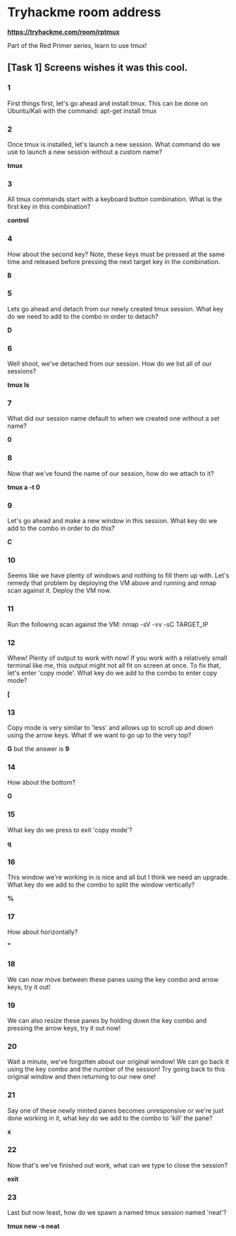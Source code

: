 # Tryhackme room address  

**https://tryhackme.com/room/rptmux**  

Part of the Red Primer series, learn to use tmux!  


##  [Task 1] Screens wishes it was this cool.  


### 1 	

First things first, let's go ahead and install tmux. This can be done on Ubuntu/Kali with the command: apt-get install tmux  


### 2 	

Once tmux is installed, let's launch a new session. What command do we use to launch a new session without a custom name?  

**tmux**  

### 3 	

All tmux commands start with a keyboard button combination. What is the first key in this combination?

**control**  

### 4 	

How about the second key? Note, these keys must be pressed at the same time and released before pressing the next target key in the combination.

**B**  

### 5 	

Lets go ahead and detach from our newly created tmux session. What key do we need to add to the combo in order to detach?

**D**  

### 6 	

Well shoot, we've detached from our session. How do we list all of our sessions?

**tmux ls**  

### 7 	

What did our session name default to when we created one without a set name?

**0**  

### 8 	

Now that we've found the name of our session, how do we attach to it?  

**tmux a -t 0**  

### 9 	

Let's go ahead and make a new window in this session. What key do we add to the combo in order to do this?

**C**  

### 10 	

Seems like we have plenty of windows and nothing to fill them up with. Let's remedy that problem by deploying the VM above and running and nmap scan against it. Deploy the VM now.

### 11

Run the following scan against the VM: nmap -sV -vv -sC TARGET_IP

### 12 	

Whew! Plenty of output to work with now! If you work with a relatively small terminal like me, this output might not all fit on screen at once. To fix that, let's enter 'copy mode'. What key do we add to the combo to enter copy mode?

**[** 

### 13 	

Copy mode is very similar to 'less' and allows up to scroll up and down using the arrow keys. What if we want to go up to the very top?

**G** but the answer is **9** 

### 14 	

How about the bottom? 

**G**  

### 15 	

What key do we press to exit 'copy mode'?

**q**

### 16 	

This window we're working in is nice and all but I think we need an upgrade. What key do we add to the combo to split the window vertically?

**%**

### 17 	

How about horizontally?

**"**

### 18 	

We can now move between these panes using the key combo and arrow keys, try it out!

### 19 	

We can also resize these panes by holding down the key combo and pressing the arrow keys, try it out now! 

### 20 	

Wait a minute, we've forgotten about our original window! We can go back it using the key combo and the number of the session! Try going back to this original window and then returning to our new one!

### 21 	

Say one of these newly minted panes becomes unresponsive or we're just done working in it, what key do we add to the combo to 'kill' the pane?

**x** 

### 22 	

Now that's we've finished out work, what can we type to close the session?

**exit**

### 23 	

Last but now least, how do we spawn a named tmux session named 'neat'?

**tmux new -s neat** 

